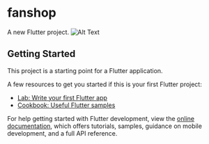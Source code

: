 # fanshop

A new Flutter project.
![Alt Text](https://drive.google.com/uc?export=view&id=1GKQWMXNuymetZZEA4IWRJnKUbmzhvTDb)


## Getting Started

This project is a starting point for a Flutter application.

A few resources to get you started if this is your first Flutter project:

- [Lab: Write your first Flutter app](https://docs.flutter.dev/get-started/codelab)
- [Cookbook: Useful Flutter samples](https://docs.flutter.dev/cookbook)

For help getting started with Flutter development, view the
[online documentation](https://docs.flutter.dev/), which offers tutorials,
samples, guidance on mobile development, and a full API reference.
